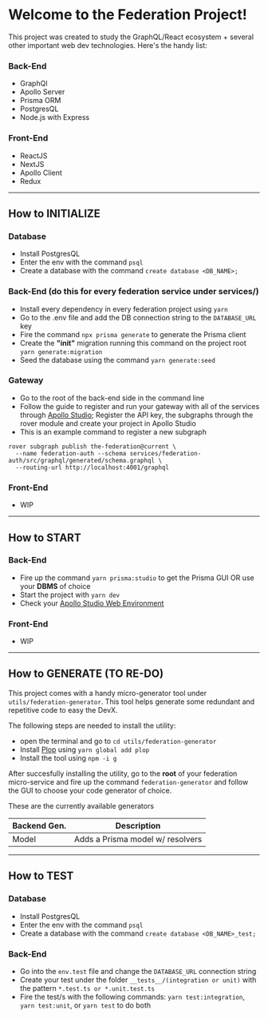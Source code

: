 # Welcome to the Federation Project!

This project was created to study the GraphQL/React ecosystem + several other important web dev technologies. Here's the handy list:

### Back-End

- GraphQl
- Apollo Server
- Prisma ORM
- PostgresQL
- Node.js with Express

### Front-End

- ReactJS
- NextJS
- Apollo Client
- Redux

---

## How to INITIALIZE

### Database

- Install PostgresQL
- Enter the env with the command `psql`
- Create a database with the command `create database <DB_NAME>;`

### Back-End (do this for every federation service under **services/**)

- Install every dependency in every federation project using `yarn`
- Go to the .env file and add the DB connection string to the `DATABASE_URL` key
- Fire the command `npx prisma generate` to generate the Prisma client
- Create the **"init"** migration running this command on the project root `yarn generate:migration`
- Seed the database using the command `yarn generate:seed`

### Gateway

- Go to the root of the back-end side in the command line
- Follow the guide to register and run your gateway with all of the services through [Apollo Studio](<[https://link](https://www.apollographql.com/docs/federation/quickstart/)>); Register the API key, the subgraphs through the rover module and create your project in Apollo Studio
- This is an example command to register a new subgraph

```console
rover subgraph publish the-federation@current \
  --name federation-auth --schema services/federation-auth/src/graphql/generated/schema.graphql \
  --routing-url http://localhost:4001/graphql
```

### Front-End

- WIP

---

## How to START

### Back-End

- Fire up the command `yarn prisma:studio` to get the Prisma GUI OR use your **DBMS** of choice
- Start the project with `yarn dev`
- Check your [Apollo Studio Web Environment](<[https://link](https://studio.apollographql.com/)>)

### Front-End

- WIP

---

## How to GENERATE (TO RE-DO)

This project comes with a handy micro-generator tool under `utils/federation-generator`. This tool helps generate some redundant and repetitive code to easy the DevX.

The following steps are needed to install the utility:

- open the terminal and go to `cd utils/federation-generator`
- Install [Plop](https://plopjs.com/) using `yarn global add plop`
- Install the tool using `npm -i g`

After succesfully installing the utility, go to the **root** of your federation micro-service and fire up the command `federation-generator` and follow the GUI to choose your code generator of choice.

These are the currently available generators

| Backend Gen. |           Description            |
| ------------ | :------------------------------: |
| Model        | Adds a Prisma model w/ resolvers |

---

## How to TEST

### Database

- Install PostgresQL
- Enter the env with the command `psql`
- Create a database with the command `create database <DB_NAME>_test;`

### Back-End

- Go into the `env.test` file and change the `DATABASE_URL` connection string
- Create your test under the folder `__tests__/(integration or unit)` with the pattern `*.test.ts or *.unit.test.ts`
- Fire the test/s with the following commands: `yarn test:integration`, `yarn test:unit`, or `yarn test` to do both

